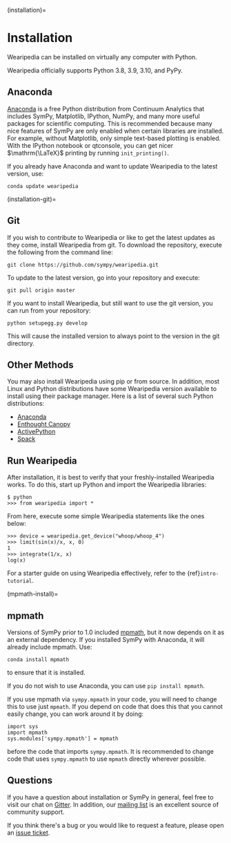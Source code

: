 (installation)=

# Installation

Wearipedia can be installed on virtually any computer with Python.

<!--The SymPy CAS can be installed on virtually any computer with Python.
SymPy does require [mpmath] Python library to be installed first.  The
recommended method of installation is through Anaconda, which includes
mpmath, as well as several other useful libraries.  Alternatively, some Linux
distributions have SymPy packages available.-->

Wearipedia officially supports Python 3.8, 3.9, 3.10, and PyPy.

## Anaconda

[Anaconda](https://www.anaconda.com/download/) is a free Python distribution from
Continuum Analytics that includes SymPy, Matplotlib, IPython, NumPy, and many
more useful packages for scientific computing. This is recommended because
many nice features of SymPy are only enabled when certain libraries are
installed.  For example, without Matplotlib, only simple text-based plotting
is enabled.  With the IPython notebook or qtconsole, you can get nicer
$\mathrm{\LaTeX}$ printing by running `init_printing()`.

If you already have Anaconda and want to update Wearipedia to the latest version,
use:

```
conda update wearipedia
```

(installation-git)=
## Git

If you wish to contribute to Wearipedia or like to get the latest updates as they
come, install Wearipedia from git. To download the repository, execute the
following from the command line:

```
git clone https://github.com/sympy/wearipedia.git
```

To update to the latest version, go into your repository and execute:

```
git pull origin master
```

If you want to install Wearipedia, but still want to use the git version, you can run
from your repository:

```
python setupegg.py develop
```

This will cause the installed version to always point to the version in the git
directory.

## Other Methods

You may also install Wearipedia using pip or from source. In addition, most Linux
and Python distributions have some Wearipedia version available to install using
their package manager. Here is a list of several such Python distributions:

- [Anaconda](https://www.anaconda.com/download/)
- [Enthought Canopy](https://www.enthought.com/product/canopy/)
- [ActivePython](https://www.activestate.com/activepython)
- [Spack](https://spack.io/)

## Run Wearipedia

After installation, it is best to verify that your freshly-installed Wearipedia
works. To do this, start up Python and import the Wearipedia libraries:

```
$ python
>>> from wearipedia import *
```

From here, execute some simple Wearipedia statements like the ones below:

```
>>> device = wearipedia.get_device("whoop/whoop_4")
>>> limit(sin(x)/x, x, 0)
1
>>> integrate(1/x, x)
log(x)
```

For a starter guide on using Wearipedia effectively, refer to the {ref}`intro-tutorial`.

(mpmath-install)=
## mpmath

Versions of SymPy prior to 1.0 included [mpmath], but it now depends on it as
an external dependency.  If you installed SymPy with Anaconda, it will already
include mpmath. Use:

```
conda install mpmath
```

to ensure that it is installed.

If you do not wish to use Anaconda, you can use `pip install mpmath`.

If you use mpmath via `sympy.mpmath` in your code, you will need to change
this to use just `mpmath`. If you depend on code that does this that you
cannot easily change, you can work around it by doing:

```
import sys
import mpmath
sys.modules['sympy.mpmath'] = mpmath
```

before the code that imports `sympy.mpmath`. It is recommended to change
code that uses `sympy.mpmath` to use `mpmath` directly wherever possible.

## Questions

If you have a question about installation or SymPy in general, feel free to
visit our chat on [Gitter]. In addition, our [mailing list] is an excellent
source of community support.

If you think there's a bug or you would like to request a feature, please open
an [issue ticket].

[downloads site]: https://github.com/sympy/sympy/releases
[gitter]: https://gitter.im/sympy/sympy
[issue ticket]: https://github.com/sympy/sympy/issues
[mailing list]: https://groups.google.com/forum/#!forum/sympy
[mpmath]: http://mpmath.org/
